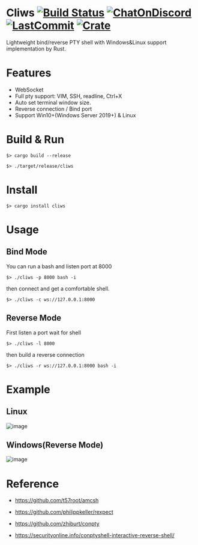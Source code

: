 # Cliws [![Build Status](https://app.travis-ci.com/b23r0/Cliws.svg?branch=main)](https://app.travis-ci.com/b23r0/Cliws) [![ChatOnDiscord](https://img.shields.io/badge/chat-on%20discord-blue)](https://discord.gg/ZKtYMvDFN4) [![LastCommit](https://img.shields.io/github/last-commit/b23r0/cliws)](https://github.com/b23r0/Cliws/) [![Crate](https://img.shields.io/crates/v/cliws)](https://crates.io/crates/cliws)
Lightweight bind/reverse PTY shell with Windows&Linux support implementation by Rust.

# Features

* WebSocket
* Full pty support: VIM, SSH, readline, Ctrl+X
* Auto set terminal window size.
* Reverse connection / Bind port
* Support Win10+(Windows Server 2019+) & Linux

# Build & Run

`$> cargo build --release`

`$> ./target/release/cliws`

# Install

`$> cargo install cliws`

# Usage

## Bind Mode

You can run a bash and listen port at 8000

`$> ./cliws -p 8000 bash -i`

then connect and get a comfortable shell.

`$> ./cliws -c ws://127.0.0.1:8000`

## Reverse Mode

First listen a port wait for shell

`$> ./cliws -l 8000`

then build a reverse connection

`$> ./cliws -r ws://127.0.0.1:8000 bash -i`

# Example

## Linux

![image]( https://github.com/b23r0/Cliws/blob/main/example/cliws-vim.gif)

## Windows(Reverse Mode)

![image]( https://github.com/b23r0/Cliws/blob/main/example/cliws-windows.gif)

# Reference

* https://github.com/t57root/amcsh

* https://github.com/philippkeller/rexpect

* https://github.com/zhiburt/conpty

* https://securityonline.info/conptyshell-interactive-reverse-shell/
